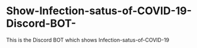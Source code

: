 # Show-Infection-satus-of-COVID-19-Discord-BOT-
This is the Discord BOT which shows Infection-satus-of-COVID-19
